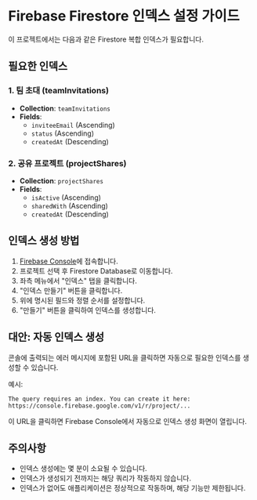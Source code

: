 # Firebase Firestore 인덱스 설정 가이드

이 프로젝트에서는 다음과 같은 Firestore 복합 인덱스가 필요합니다.

## 필요한 인덱스

### 1. 팀 초대 (teamInvitations)
- **Collection**: `teamInvitations`
- **Fields**:
  - `inviteeEmail` (Ascending)
  - `status` (Ascending)
  - `createdAt` (Descending)

### 2. 공유 프로젝트 (projectShares)
- **Collection**: `projectShares`
- **Fields**:
  - `isActive` (Ascending)
  - `sharedWith` (Ascending)
  - `createdAt` (Descending)

## 인덱스 생성 방법

1. [Firebase Console](https://console.firebase.google.com)에 접속합니다.
2. 프로젝트 선택 후 Firestore Database로 이동합니다.
3. 좌측 메뉴에서 "인덱스" 탭을 클릭합니다.
4. "인덱스 만들기" 버튼을 클릭합니다.
5. 위에 명시된 필드와 정렬 순서를 설정합니다.
6. "만들기" 버튼을 클릭하여 인덱스를 생성합니다.

## 대안: 자동 인덱스 생성

콘솔에 출력되는 에러 메시지에 포함된 URL을 클릭하면 자동으로 필요한 인덱스를 생성할 수 있습니다.

예시:
```
The query requires an index. You can create it here: https://console.firebase.google.com/v1/r/project/...
```

이 URL을 클릭하면 Firebase Console에서 자동으로 인덱스 생성 화면이 열립니다.

## 주의사항

- 인덱스 생성에는 몇 분이 소요될 수 있습니다.
- 인덱스가 생성되기 전까지는 해당 쿼리가 작동하지 않습니다.
- 인덱스가 없어도 애플리케이션은 정상적으로 작동하며, 해당 기능만 제한됩니다.